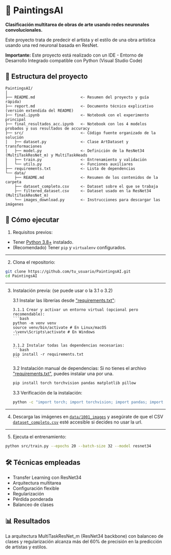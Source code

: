 # 🎨 PaintingsAI
**Clasificación multitarea de obras de arte usando redes neuronales convolucionales.**

Este proyecto trata de predecir el artista y el estilo de una obra artística usando una red neuronal basada en ResNet. 

**Importante:** Este proyecto está realizado con un IDE - Entorno de Desarrollo Integrado compatible con Python (Visual Studio Code)

## 📁 Estructura del proyecto
```
PaintingsAI/
│
├── README.md                    <- Resumen del proyecto y guía rápida)
├── report.md                    <- Documento técnico explicativo (versión extendida del README)
├── final.ipynb                  <- Notebook con el experimento principal
├── final_resultados_acc.ipynb   <- Notebook con los 4 modelos probados y sus resultados de accuracy
├── src/                         <- Código fuente organizado de la solución
│   ├── dataset.py               <- Clase ArtDataset y transformaciones
│   ├── model.py                 <- Definición de la ResNet34 (MultiTaskResNet_m) y MultiTaskHeads
│   ├── train.py                 <- Entrenamiento y validación
│   └── utils.py                 <- Funciones auxiliares 
├── requirements.txt             <- Lista de dependencias
└── data/                  
    ├── README.md                <- Resumen de los contenidos de la carpeta
    ├── dataset_completo.csv     <- Dataset sobre el que se trabaja
    ├── filtered_dataset.csv     <- Dataset usado en la ResNet34 (MultiTaskResNet_m)
    └── images_download.py       <- Instrucciones para descargar las imágenes

```

## 🚀 Cómo ejecutar
1. Requisitos previos:
- Tener [Python 3.8+](https://www.python.org/downloads/) instalado.
- (Recomendado) Tener `pip` y `virtualenv` configurados.

---

2. Clona el repositorio:
```bash
git clone https://github.com/tu_usuario/PaintingsAI.git
cd PaintingsAI
```

---

3. Instalación previa: (se puede usar o la 3.1 o 3.2)

   3.1 Instalar las librerías desde ["requirements.txt"](requirements.txt):
   
       3.1.1 Crear y activar un entorno virtual (opcional pero recomendable):
       ```bash
       python -m venv venv
       source venv/bin/activate # En Linux/macOS
       -\venv\Scripts\activate # En Windows
       ```

       3.1.2 Instalar todas las dependencias necesarias:
       ```bash
       pip install -r requirements.txt
       ```

   3.2 Instalación manual de dependencias:
   Si no tienes el archivo ["requirements.txt"](requirements.txt), puedes instalar una por una.
   ```bash
   pip install torch torchvision pandas matplotlib pillow
   ```

   3.3 Verificación de la instalación:
   ```bash
   python -c "import torch; import torchvision; import pandas; import matplotlib; from PIL import Image; print('Todo correcto')"
   ```

---

4. Descarga las imágenes en [`data/1001_images`](data/README.md) y asegúrate de que el CSV [`dataset_completo.csv`](data/dataset_completo) esté accesible si decides no usar la url.

---

5. Ejecuta el entrenamiento:
```bash
python src/train.py --epochs 20 --batch-size 32 --model resnet34
```

## 🛠️ Técnicas empleadas
* Transfer Learning con ResNet34
* Arquitectura multitarea
* Configuración flexible
* Regularización 
* Pérdida ponderada 
* Balanceo de clases

## 📊 Resultados
La arquitectura MultiTaskResNet_m (ResNet34 backbone) con balanceo de clases y regularización alcanza más del 60% de precisión en la predicción de artistas y estilos.
